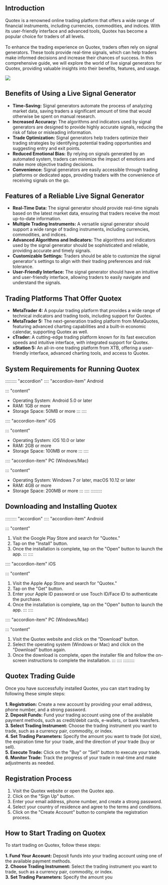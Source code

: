 ## Introduction

Quotex is a renowned online trading platform that offers a wide range of
financial instruments, including currencies, commodities, and indices.
With its user-friendly interface and advanced tools, Quotex has become a
popular choice for traders of all levels.\
\
To enhance the trading experience on Quotex, traders often rely on
signal generators. These tools provide real-time signals, which can help
traders make informed decisions and increase their chances of success.
In this comprehensive guide, we will explore the world of live signal
generators for Quotex, providing valuable insights into their benefits,
features, and usage.

[![](https://static.quotex.io/files/4_en/300_250.jpg)](https://traff.sbs/brokerqxlid)

## Benefits of Using a Live Signal Generator

-   **Time-Saving:** Signal generators automate the process of analyzing
    market data, saving traders a significant amount of time that would
    otherwise be spent on manual research.
-   **Increased Accuracy:** The algorithms and indicators used by signal
    generators are designed to provide highly accurate signals, reducing
    the risk of false or misleading information.
-   **Trade Optimization:** Signal generators help traders optimize
    their trading strategies by identifying potential trading
    opportunities and suggesting entry and exit points.
-   **Reduced Emotional Bias:** By relying on signals generated by an
    automated system, traders can minimize the impact of emotions and
    make more objective trading decisions.
-   **Convenience:** Signal generators are easily accessible through
    trading platforms or dedicated apps, providing traders with the
    convenience of receiving signals on the go.

## Features of a Reliable Live Signal Generator

-   **Real-Time Data:** The signal generator should provide real-time
    signals based on the latest market data, ensuring that traders
    receive the most up-to-date information.
-   **Multiple Trading Instruments:** A versatile signal generator
    should support a wide range of trading instruments, including
    currencies, commodities, and indices.
-   **Advanced Algorithms and Indicators:** The algorithms and
    indicators used by the signal generator should be sophisticated and
    reliable, providing accurate and timely signals.
-   **Customizable Settings:** Traders should be able to customize the
    signal generator\'s settings to align with their trading preferences
    and risk tolerance.
-   **User-Friendly Interface:** The signal generator should have an
    intuitive and user-friendly interface, allowing traders to easily
    navigate and understand the signals.

## Trading Platforms That Offer Quotex

-   **MetaTrader 4:** A popular trading platform that provides a wide
    range of technical indicators and trading tools, including support
    for Quotex.
-   **MetaTrader 5:** The next-generation trading platform from
    MetaQuotes, featuring advanced charting capabilities and a built-in
    economic calendar, supporting Quotex as well.
-   **cTrader:** A cutting-edge trading platform known for its fast
    execution speeds and intuitive interface, with integrated support
    for Quotex.
-   **xStation 5:** An all-in-one trading platform from XTB, offering a
    user-friendly interface, advanced charting tools, and access to
    Quotex.

## System Requirements for Running Quotex

::::::::: \"accordion\"
:::: \"accordion-item\"
Android

::: \"content\"
-   Operating System: Android 5.0 or later
-   RAM: 1GB or more
-   Storage Space: 50MB or more
:::
::::

:::: \"accordion-item\"
iOS

::: \"content\"
-   Operating System: iOS 10.0 or later
-   RAM: 2GB or more
-   Storage Space: 100MB or more
:::
::::

:::: \"accordion-item\"
PC (Windows/Mac)

::: \"content\"
-   Operating System: Windows 7 or later, macOS 10.12 or later
-   RAM: 4GB or more
-   Storage Space: 200MB or more
:::
::::
:::::::::

## Downloading and Installing Quotex

::::::::: \"accordion\"
:::: \"accordion-item\"
Android

::: \"content\"
1.  Visit the Google Play Store and search for "Quotex."
2.  Tap on the "Install" button.
3.  Once the installation is complete, tap on the "Open" button to
    launch the app.
:::
::::

:::: \"accordion-item\"
iOS

::: \"content\"
1.  Visit the Apple App Store and search for "Quotex."
2.  Tap on the "Get" button.
3.  Enter your Apple ID password or use Touch ID/Face ID to authenticate
    the purchase.
4.  Once the installation is complete, tap on the "Open" button to
    launch the app.
:::
::::

:::: \"accordion-item\"
PC (Windows/Mac)

::: \"content\"
1.  Visit the Quotex website and click on the "Download" button.
2.  Select the operating system (Windows or Mac) and click on the
    "Download" button again.
3.  Once the download is complete, open the installer file and follow
    the on-screen instructions to complete the installation.
:::
::::
:::::::::

## Quotex Trading Guide

Once you have successfully installed Quotex, you can start trading by
following these simple steps:\
\
**1. Registration:** Create a new account by providing your email
address, phone number, and a strong password.\
**2. Deposit Funds:** Fund your trading account using one of the
available payment methods, such as credit/debit cards, e-wallets, or
bank transfers.\
**3. Select Trading Instrument:** Choose the trading instrument you want
to trade, such as a currency pair, commodity, or index.\
**4. Set Trading Parameters:** Specify the amount you want to trade (lot
size), the expiration time for your trade, and the direction of your
trade (buy or sell).\
**5. Execute Trade:** Click on the "Buy" or "Sell" button to
execute your trade.\
**6. Monitor Trade:** Track the progress of your trade in real-time and
make adjustments as needed.

## Registration Process

1.  Visit the Quotex website or open the Quotex app.
2.  Click on the "Sign Up" button.
3.  Enter your email address, phone number, and create a strong
    password.
4.  Select your country of residence and agree to the terms and
    conditions.
5.  Click on the "Create Account" button to complete the
    registration process.

## How to Start Trading on Quotex

To start trading on Quotex, follow these steps:\
\
**1. Fund Your Account:** Deposit funds into your trading account using
one of the available payment methods.\
**2. Choose Trading Instrument:** Select the trading instrument you want
to trade, such as a currency pair, commodity, or index.\
**3. Set Trading Parameters:** Specify the amount you

